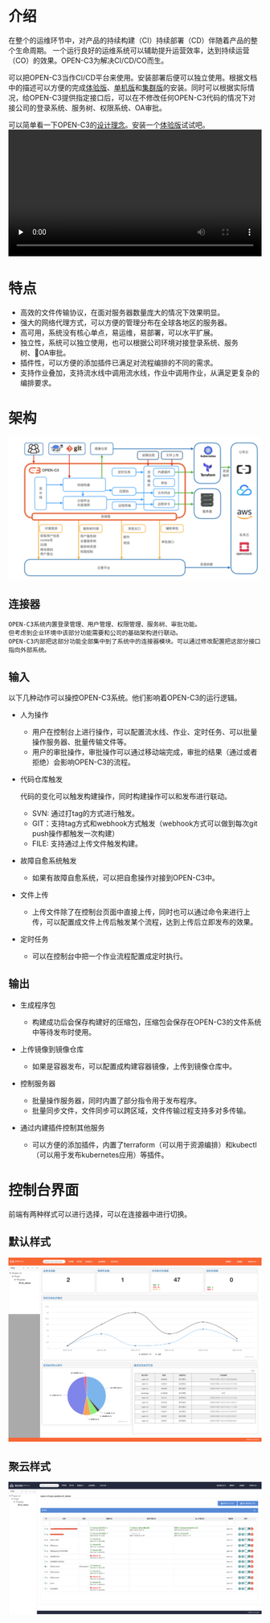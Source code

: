 # 介绍

在整个的运维环节中，对产品的持续构建（CI）持续部署（CD）伴随着产品的整个生命周期。
一个运行良好的运维系统可以辅助提升运营效率，达到持续运营（CO）的效果。OPEN-C3为解决CI/CD/CO而生。

可以把OPEN-C3当作CI/CD平台来使用。安装部署后便可以独立使用。根据文档中的描述可以方便的完成[体验版](/体验版安装/README.md)、[单机版](/单机版安装/README.md)和[集群版](/集群版安装/README.md)的安装。同时可以根据实际情况，给OPEN-C3提供指定接口后，可以在不修改任何OPEN-C3代码的情况下对接公司的登录系统、服务树、权限系统、OA审批。

可以简单看一下OPEN-C3的[设计理念](/设计理念/README.md)。安装一个[体验版](/体验版安装/README.md)试试吧。
<video id="video" controls="" preload="none" type="video/mp4" width="100%" >
<source id="mp4" src="/video/OPEN-C3体验版演示.mp4" type="video/mp4">
</video>

# 特点

* 高效的文件传输协议，在面对服务器数量庞大的情况下效果明显。
* 强大的网络代理方式，可以方便的管理分布在全球各地区的服务器。
* 高可用，系统没有核心单点，易运维，易部署，可以水平扩展。
* 独立性，系统可以独立使用，也可以根据公司环境对接登录系统、服务树、OA审批。
* 插件性，可以方便的添加插件已满足对流程编排的不同的需求。
* 支持作业叠加，支持流水线中调用流水线，作业中调用作业，从满足更复杂的编排要求。

# 架构

![架构图](/介绍/images/架构图.png)

## 连接器
```
OPEN-C3系统内置登录管理、用户管理、权限管理、服务树、审批功能。
但考虑到企业环境中该部分功能需要和公司的基础架构进行联动。
OPEN-C3内部把这部分功能全部集中到了系统中的连接器模块。可以通过修改配置把这部分接口指向外部系统。
```
## 输入

以下几种动作可以操控OPEN-C3系统。他们影响着OPEN-C3的运行逻辑。

* 人为操作
   * 用户在控制台上进行操作，可以配置流水线、作业、定时任务、可以批量操作服务器、批量传输文件等。
   * 用户的审批操作，审批操作可以通过移动端完成，审批的结果（通过或者拒绝）会影响OPEN-C3的流程。


* 代码仓库触发

    代码的变化可以触发构建操作，同时构建操作可以和发布进行联动。

   * SVN: 通过打tag的方式进行触发。
   * GIT：支持tag方式和webhook方式触发（webhook方式可以做到每次git push操作都触发一次构建）
   * FILE: 支持通过上传文件触发构建。


* 故障自愈系统触发

   * 如果有故障自愈系统，可以把自愈操作对接到OPEN-C3中。


* 文件上传

    * 上传文件除了在控制台页面中直接上传，同时也可以通过命令来进行上传，可以配置成文件上传后触发某个流程，达到上传后立即发布的效果。


* 定时任务

    * 可以在控制台中把一个作业流程配置成定时执行。

## 输出

* 生成程序包

   * 构建成功后会保存构建好的压缩包，压缩包会保存在OPEN-C3的文件系统中等待发布时使用。


* 上传镜像到镜像仓库

    * 如果是容器发布，可以配置成构建容器镜像，上传到镜像仓库中。


* 控制服务器

    * 批量操作服务器，同时内置了部分指令用于发布程序。
    * 批量同步文件，文件同步可以跨区域，文件传输过程支持多对多传输。


* 通过内建插件控制其他服务

    * 可以方便的添加插件，内置了terraform（可以用于资源编排）和kubectl（可以用于发布kubernetes应用）等插件。


# 控制台界面

前端有两种样式可以进行选择，可以在连接器中进行切换。

## 默认样式

![仪表盘](/介绍/images/仪表盘.png)

## 聚云样式

![聚云样式](/介绍/images/juyun样式.png)
